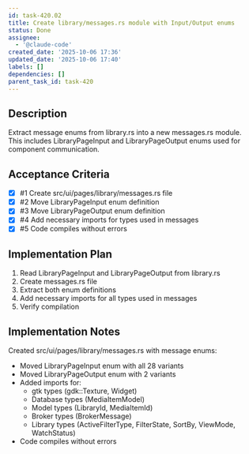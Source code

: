 ```yaml
---
id: task-420.02
title: Create library/messages.rs module with Input/Output enums
status: Done
assignee:
  - '@claude-code'
created_date: '2025-10-06 17:36'
updated_date: '2025-10-06 17:40'
labels: []
dependencies: []
parent_task_id: task-420
---
```


## Description

Extract message enums from library.rs into a new messages.rs module. This includes LibraryPageInput and LibraryPageOutput enums used for component communication.

## Acceptance Criteria
<!-- AC:BEGIN -->
- [x] #1 Create src/ui/pages/library/messages.rs file
- [x] #2 Move LibraryPageInput enum definition
- [x] #3 Move LibraryPageOutput enum definition
- [x] #4 Add necessary imports for types used in messages
- [x] #5 Code compiles without errors
<!-- AC:END -->


## Implementation Plan

1. Read LibraryPageInput and LibraryPageOutput from library.rs
2. Create messages.rs file
3. Extract both enum definitions
4. Add necessary imports for all types used in messages
5. Verify compilation


## Implementation Notes

Created src/ui/pages/library/messages.rs with message enums:

- Moved LibraryPageInput enum with all 28 variants
- Moved LibraryPageOutput enum with 2 variants
- Added imports for:
  - gtk types (gdk::Texture, Widget)
  - Database types (MediaItemModel)
  - Model types (LibraryId, MediaItemId)
  - Broker types (BrokerMessage)
  - Library types (ActiveFilterType, FilterState, SortBy, ViewMode, WatchStatus)
- Code compiles without errors
